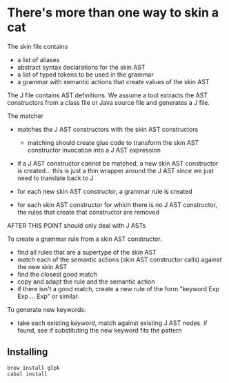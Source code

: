 # There's more than one way to skin a cat

The skin file contains

* a list of aliases
* abstract syntax declarations for the skin AST
* a list of typed tokens to be used in the grammar
* a grammar with semantic actions that create values of the skin AST

The J file contains AST definitions.
We assume a tool extracts the AST constructors from a class file or Java source file and generates a J file.

The matcher

* matches the J AST constructors with the skin AST constructors
  * matching should create glue code to transform the skin AST constructor invocation into a J AST expression



* if a J AST constructor cannot be matched, a new skin AST constructor is created... this is just a thin wrapper around the J AST since we just need to translate back to J
* for each new skin AST constructor, a grammar rule is created
* for each skin AST constructor for which there is no J AST constructor, the rules that create that constructor are removed


AFTER THIS POINT should only deal with J ASTs

To create a grammar rule from a skin AST constructor.

* find all rules that are a supertype of the skin AST
* match each of the semantic actions (skin AST constructor calls) against the new skin AST
* find the closest good match
* copy and adapt the rule and the semantic action
* if there isn't a good match, create a new rule of the form "keyword Exp Exp ... Exp" or similar.

To generate new keywords:

* take each existing keyword, match against existing J AST nodes. if found, see if substituting the new keyword fits the pattern

## Installing

    brew install glpk
    cabal install
